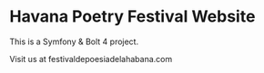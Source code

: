 Havana Poetry Festival Website
================================

This is a Symfony & Bolt 4 project. 

Visit us at festivaldepoesiadelahabana.com